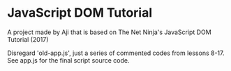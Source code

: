 # JavaScript DOM Tutorial
A project made by Aji that is based on The Net Ninja's JavaScript DOM Tutorial (2017)

Disregard 'old-app.js', just a series of commented codes from lessons 8-17. 
See app.js for the final script source code.